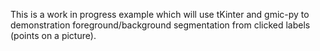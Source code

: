 This is a work in progress example which will use tKinter and gmic-py to demonstration foreground/background segmentation from clicked labels (points on a picture).
